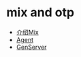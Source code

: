 mix and otp
===
+ [介绍Mix](/getting_started/mix_and_otp/1.markdown)
+ [Agent](/getting_started/mix_and_otp/2.markdown)
+ [GenServer](/getting_started/mix_and_otp/3.markdown)